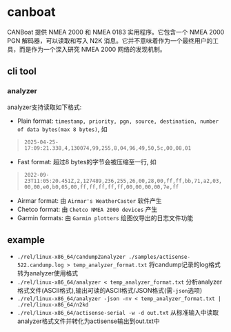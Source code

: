 # canboat

CANBoat 提供 NMEA 2000 和 NMEA 0183 实用程序。它包含一个 NMEA 2000 PGN 解码器，可以读取和写入 N2K 消息。它并不意味着作为一个最终用户的工具，而是作为一个深入研究 NMEA 2000 网络的发现机制。

## cli tool

### analyzer

analyzer支持读取如下格式:
- Plain format: `timestamp, priority, pgn, source, destination, number of data bytes(max 8 bytes)`, 如
> `2025-04-25-17:09:21.338,4,130074,99,255,8,04,96,49,50,5c,00,08,01`
- Fast format: 超过8 bytes的字节会被压缩至一行, 如
> `2022-09-23T11:05:20.451Z,2,127489,236,255,26,00,28,00,ff,ff,bb,71,a2,03,00,00,e0,b0,05,00,ff,ff,ff,ff,ff,00,00,00,00,7e,ff`
- Airmar format: 由 `Airmar's WeatherCaster` 软件产生
- Chetco format: 由 `Chetco NMEA 2000 devices` 产生
- Garmin formats: 由 `Garmin plotters` 绘图仪导出的日志文件功能

## example

- `./rel/linux-x86_64/candump2analyzer ./samples/actisense-522.candump.log > temp_analyzer_format.txt` 将candump记录的log格式转为analyzer使用格式
- `./rel/linux-x86_64/analyzer < temp_analyzer_format.txt` 分析analyzer格式文件(ASCII格式),输出可读的ASCII格式/JSON格式(需`-json`选项)
- `./rel/linux-x86_64/analyzer -json -nv < temp_analyzer_format.txt | ./rel/linux-x86_64/n2kd`
- `./rel/linux-x86_64/actisense-serial -w -d out.txt` 从标准输入中读取analyzer格式文件并转化为actisense输出到out.txt中